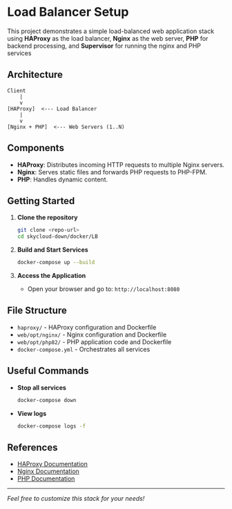 # Load Balancer Setup

This project demonstrates a simple load-balanced web application stack using **HAProxy** as the load balancer, **Nginx** as the web server, **PHP** for backend processing, and **Supervisor** for running the nginx and PHP services

## Architecture

```
Client
    |
    v
[HAProxy]  <--- Load Balancer
    |
    v
[Nginx + PHP]  <--- Web Servers (1..N)
```

## Components

- **HAProxy**: Distributes incoming HTTP requests to multiple Nginx servers.
- **Nginx**: Serves static files and forwards PHP requests to PHP-FPM.
- **PHP**: Handles dynamic content.

## Getting Started

1. **Clone the repository**
     ```bash
     git clone <repo-url>
     cd skycloud-down/docker/LB
     ```

2. **Build and Start Services**
     ```bash
     docker-compose up --build
     ```

3. **Access the Application**
     - Open your browser and go to: `http://localhost:8080`

## File Structure

- `haproxy/` - HAProxy configuration and Dockerfile
- `web/opt/nginx/` - Nginx configuration and Dockerfile
- `web/opt/php82/` - PHP application code and Dockerfile
- `docker-compose.yml` - Orchestrates all services

## Useful Commands

- **Stop all services**
    ```bash
    docker-compose down
    ```

- **View logs**
    ```bash
    docker-compose logs -f
    ```

## References

- [HAProxy Documentation](https://www.haproxy.org/)
- [Nginx Documentation](https://nginx.org/)
- [PHP Documentation](https://www.php.net/)

---

*Feel free to customize this stack for your needs!*